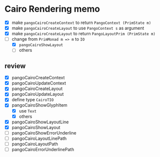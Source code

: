 Cairo Rendering memo
====================

* [x] make `pangoCairoCreateContext` to return `PangoContext (PrimState m)`
* [x] make `pangoCairoCreateLayout` to use `PangoContext s` as argument
* [x] make `pangoCairoCreateLayout` to return `PangoLayoutPrim (PrimState m)`
* [ ] change from `PrimMonad m => m` to `IO`
	+ [x] `pangoCairoShowLayout`
	+ [ ] others

review
------

* [x] pangoCairoCreateContext
* [x] pangoCairoUpdateContext
* [x] pangoCairoCreateLayout
* [x] pangoCairoUpdateLayout
* [x] define type `CairoTIO`
* [x] pangoCairoShowGlyphItem
	+ [x] use `Text`
	+ [x] others
* [x] pangoCairoShowLayoutLine
* [x] pangoCairoShowLayout
* [ ] pangoCairoShowErrorUnderline
* [ ] pangoCairoLayoutLinePath
* [ ] pangoCairoLayoutPath
* [ ] pangoCairoErrorUnderlinePath
